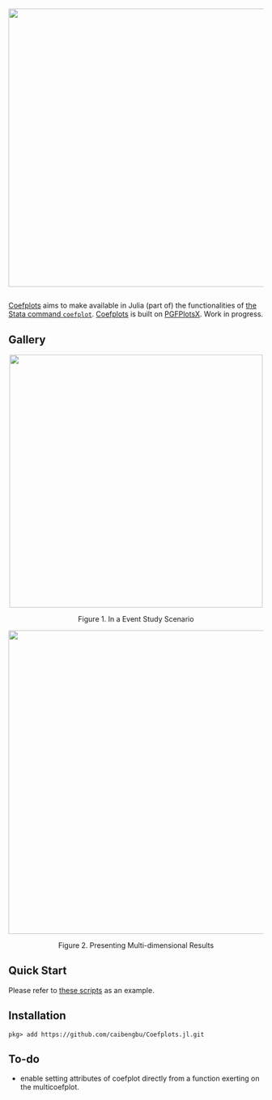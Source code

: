 <h1>
  <p align="center">
    <img width="550" src="https://raw.githubusercontent.com/caibengbu/Coefplots.jl/main/assets/logo.svg">
  </p>
</h1>


[Coefplots](https://github.com/caibengbu/Coefplots.jl) aims to make available in Julia (part of) the functionalities of [the Stata command `coefplot`](http://repec.sowi.unibe.ch/stata/coefplot/getting-started.html). [Coefplots](https://github.com/caibengbu/Coefplots.jl) is built on [PGFPlotsX](https://github.com/KristofferC/PGFPlotsX.jl/tree/ada03510396af592e05b2e382a0c12ce37ee3cc8). Work in progress.

## Gallery
<p align="center">
  <img width="500" src="https://raw.githubusercontent.com/caibengbu/Coefplots.jl/main/assets/esplot.png">
</p>

<p align="center">
  Figure 1. In a Event Study Scenario
</p>

<p align="center">
  <img width="600" src="https://raw.githubusercontent.com/caibengbu/Coefplots.jl/main/assets/elasticity.png">
</p>

<p align="center">
  Figure 2. Presenting Multi-dimensional Results
</p>

## Quick Start

Please refer to [these scripts](test/) as an example.

## Installation
```
pkg> add https://github.com/caibengbu/Coefplots.jl.git
```

## To-do
- enable setting attributes of coefplot directly from a function exerting on the multicoefplot.
